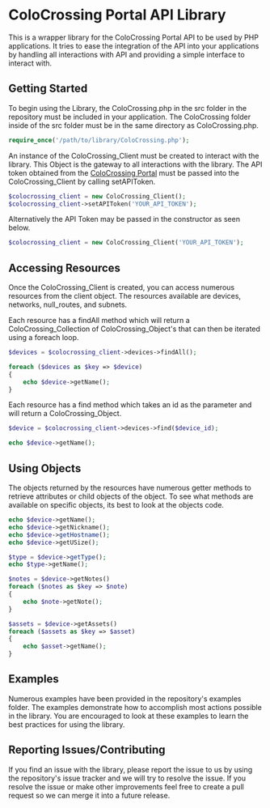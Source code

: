ColoCrossing Portal API Library
===============================

This is a wrapper library for the ColoCrossing Portal API to be used by PHP applications. It tries to ease the integration of the API into your applications by handling all interactions with API and providing a simple interface to interact with.

Getting Started
-------------------------------
To begin using the Library, the ColoCrossing.php in the src folder in the repository must be included in your application. The ColoCrossing folder inside of the src folder must be in the same directory as ColoCrossing.php.

```php
require_once('/path/to/library/ColoCrossing.php');
```

An instance of the ColoCrossing_Client must be created to interact with the library. This Object is the gateway to all interactions with the library. The API token obtained from the [ColoCrossing Portal](https://portal.colocrossing.com/api/#keys) must be passed into the ColoCrossing_Client by calling setAPIToken.

```php
$colocrossing_client = new ColoCrossing_Client();
$colocrossing_client->setAPIToken('YOUR_API_TOKEN');
```

Alternatively the API Token may be passed in the constructor as seen below.

```php
$colocrossing_client = new ColoCrossing_Client('YOUR_API_TOKEN');
```

Accessing Resources
-------------------------------
Once the ColoCrossing_Client is created, you can access numerous resources from the client object. The resources available are devices, networks, null_routes, and subnets.

Each resource has a findAll method which will return a ColoCrossing_Collection of ColoCrossing_Object's that can then be iterated using a foreach loop.

```php
$devices = $colocrossing_client->devices->findAll();

foreach ($devices as $key => $device)
{
	echo $device->getName();
}
```

Each resource has a find method which takes an id as the parameter and will return a ColoCrossing_Object.

```php
$device = $colocrossing_client->devices->find($device_id);

echo $device->getName();
```

Using Objects
-------------------------------
The objects returned by the resources have numerous getter methods to retrieve attributes or child objects of the object. To see what methods are available on specific objects, its best to look at the objects code.

```php
echo $device->getName();
echo $device->getNickname();
echo $device->getHostname();
echo $device->getUSize();

$type = $device->getType();
echo $type->getName();

$notes = $device->getNotes()
foreach ($notes as $key => $note)
{
	echo $note->getNote();
}

$assets = $device->getAssets()
foreach ($assets as $key => $asset)
{
	echo $asset->getName();
}
```

Examples
-------------------------------
Numerous examples have been provided in the repository's examples folder. The examples demonstrate how to accomplish most actions possible in the library. You are encouraged to look at these examples to learn the best practices for using the library.

Reporting Issues/Contributing
-------------------------------
If you find an issue with the library, please report the issue to us by using the repository's issue tracker and we will try to resolve the issue. If you resolve the issue or make other improvements feel free to create a pull request so we can merge it into a future release.